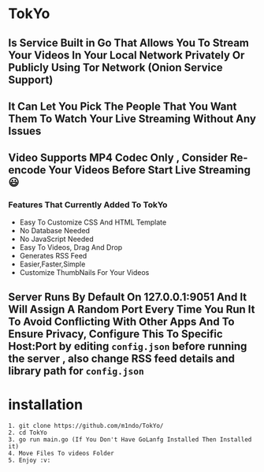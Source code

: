 # TokYo

## Is Service Built in Go That Allows You To Stream Your Videos In Your Local Network Privately Or Publicly Using Tor Network (Onion Service Support)
## It Can Let You Pick The People That You Want Them To Watch Your Live Streaming Without Any Issues 

## Video Supports MP4 Codec Only , Consider Re-encode Your Videos Before Start Live Streaming :smiley:


### Features That Currently Added To TokYo
- Easy To Customize CSS And HTML Template
- No Database Needed
- No JavaScript Needed
- Easy To Videos, Drag And Drop 
- Generates RSS Feed 
- Easier,Faster,Simple
- Customize ThumbNails For Your Videos

## Server Runs By Default On 127.0.0.1:9051 And It Will Assign A Random Port Every Time You Run It To Avoid Conflicting With Other Apps And To Ensure Privacy, Configure This To Specific Host:Port by editing  `config.json` before running the server , also change RSS  feed details and library path for  `config.json`


# installation 
```
1. git clone https://github.com/m1ndo/TokYo/
2. cd TokYo
3. go run main.go (If You Don't Have GoLanfg Installed Then Installed it)
4. Move Files To videos Folder
5. Enjoy :v:


